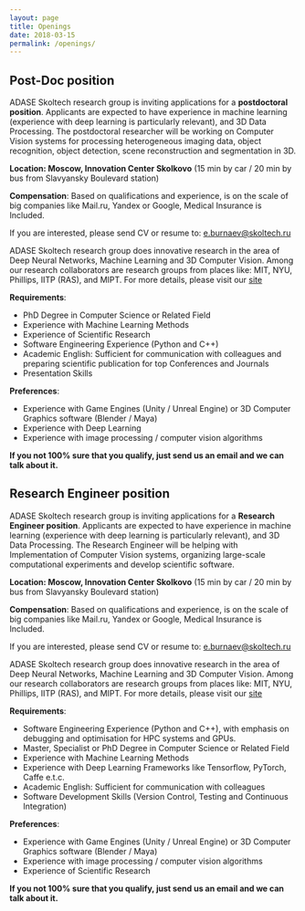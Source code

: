 ```yaml
---
layout: page
title: Openings
date: 2018-03-15
permalink: /openings/
---
```


## Post-Doc position

ADASE Skoltech research group is inviting applications for a **postdoctoral position**. Applicants are expected to have experience in machine learning (experience with deep learning is particularly relevant), and 3D Data Processing. The postdoctoral researcher will be working on Computer Vision systems for  processing heterogeneous imaging data, object recognition, object detection, scene reconstruction and segmentation in 3D. 

**Location: Moscow, Innovation Center Skolkovo** (15 min by car / 20 min by bus from Slavyansky Boulevard station)

**Compensation**: Based on qualifications and experience, is on the scale of big companies like Mail.ru, Yandex or Google, Medical Insurance is Included.

If you are interested, please send CV or resume to: [e.burnaev@skoltech.ru](mailto:e.burnaev@skoltech.ru)

ADASE Skoltech research group does innovative research in the area of Deep Neural Networks, Machine Learning and 3D Computer Vision. Among our research collaborators are research groups from places like: MIT, NYU, Phillips, IITP (RAS), and MIPT. 
For more details, please visit our [site](https://adasegroup.github.io/)

**Requirements**:
- PhD Degree in Computer Science or Related Field
- Experience with Machine Learning Methods
- Experience of Scientific Research
- Software Engineering Experience (Python and C++)
- Academic English: Sufficient for communication with colleagues and preparing scientific publication for top Conferences and Journals
- Presentation Skills

**Preferences**:
- Experience with Game Engines (Unity / Unreal Engine) or 3D Computer Graphics software (Blender / Maya)
- Experience with Deep Learning
- Experience with image processing / computer vision algorithms

**If you not 100% sure that you qualify, just send us an email and we can talk about it.**


## Research Engineer position

ADASE Skoltech research group is inviting applications for a **Research Engineer position**. Applicants are expected to have experience in machine learning (experience with deep learning is particularly relevant), and 3D Data Processing. The Research Engineer will be helping with Implementation of Computer Vision systems, organizing large-scale computational experiments and develop scientific software.

**Location: Moscow, Innovation Center Skolkovo** (15 min by car / 20 min by bus from Slavyansky Boulevard station)

**Compensation**: Based on qualifications and experience, is on the scale of big companies like Mail.ru, Yandex or Google, Medical Insurance is Included.

If you are interested, please send CV or resume to: [e.burnaev@skoltech.ru](mailto:e.burnaev@skoltech.ru)

ADASE Skoltech research group does innovative research in the area of Deep Neural Networks, Machine Learning and 3D Computer Vision. Among our research collaborators are research groups from places like: MIT, NYU, Phillips, IITP (RAS), and MIPT. 
For more details, please visit our [site](https://adasegroup.github.io/)

**Requirements**:
- Software Engineering Experience (Python and C++), with emphasis on debugging and optimisation for HPC systems and GPUs.
- Master, Specialist or PhD Degree in Computer Science or Related Field
- Experience with Machine Learning Methods
- Experience with Deep Learning Frameworks like Tensorflow, PyTorch, Caffe e.t.c.
- Academic English: Sufficient for communication with colleagues
- Software Development Skills (Version Control, Testing and Continuous Integration)

**Preferences**:
- Experience with Game Engines (Unity / Unreal Engine) or 3D Computer Graphics software (Blender / Maya)
- Experience with image processing / computer vision algorithms
- Experience of Scientific Research

**If you not 100% sure that you qualify, just send us an email and we can talk about it.**